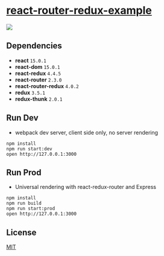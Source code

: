 # [react-router-redux-example](https://github.com/StevenIseki/react-router-redux-example)


![](https://raw.githubusercontent.com/StevenIseki/react-router-redux-example/master/public/screenshot.png)



## Dependencies

* **react** `15.0.1`
* **react-dom** `15.0.1`
* **react-redux** `4.4.5`
* **react-router** `2.3.0`
* **react-router-redux** `4.0.2`
* **redux** `3.5.1`
* **redux-thunk** `2.0.1`

## Run Dev

* webpack dev server, client side only, no server rendering

```
npm install
npm run start:dev
open http://127.0.0.1:3000
```

## Run Prod

* Universal rendering with react-redux-router and Express

```
npm install
npm run build
npm run start:prod
open http://127.0.0.1:3000
```

## License

[MIT](http://isekivacenz.mit-license.org/)

